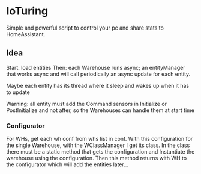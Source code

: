 # IoTuring
Simple and powerful script to control your pc and share stats to HomeAssistant.

## Idea

Start: load entities
Then: each Warehouse runs async; an entityManager that works async and will call periodically an async update for each entity.

Maybe each entity has its thread where it sleep and wakes up when it has to update

Warning: all entity must add the Command sensors in Initialize or PostInitialize and not after, so the Warehouses can handle them at start time

### Configurator

For WHs, get each wh conf from whs list in conf.
With this configuration for the single Warehouse, with the WClassManager I get its class.
In the class there must be a static method that gets the configuration and Instantiate the warehouse using the configuration.
Then this method returns with WH to the configurator which will add the entities later...

